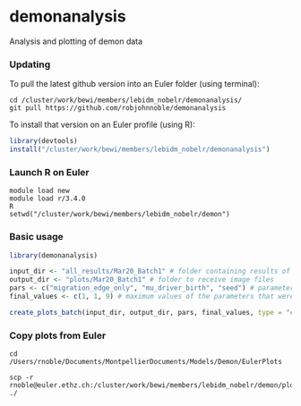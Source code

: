 demonanalysis
========

Analysis and plotting of demon data

### Updating

To pull the latest github version into an Euler folder (using terminal):

```
cd /cluster/work/bewi/members/lebidm_nobelr/demonanalysis/
git pull https://github.com/robjohnnoble/demonanalysis
```

To install that version on an Euler profile (using R):

``` r
library(devtools)
install("/cluster/work/bewi/members/lebidm_nobelr/demonanalysis")
```

### Launch R on Euler

```
module load new
module load r/3.4.0
R
setwd("/cluster/work/bewi/members/lebidm_nobelr/demon")
```

### Basic usage

``` r
library(demonanalysis)

input_dir <- "all_results/Mar20_Batch1" # folder containing results of a batch of simulations
output_dir <- "plots/Mar20_Batch1" # folder to receive image files
pars <- c("migration_edge_only", "mu_driver_birth", "seed") # parameters that were varied within the batch
final_values <- c(1, 1, 9) # maximum values of the parameters that were varied

create_plots_batch(input_dir, output_dir, pars, final_values, type = "chart") # create the plots
```

### Copy plots from Euler

```
cd /Users/rnoble/Documents/MontpellierDocuments/Models/Demon/EulerPlots

scp -r rnoble@euler.ethz.ch:/cluster/work/bewi/members/lebidm_nobelr/demon/plots/* ./
```



